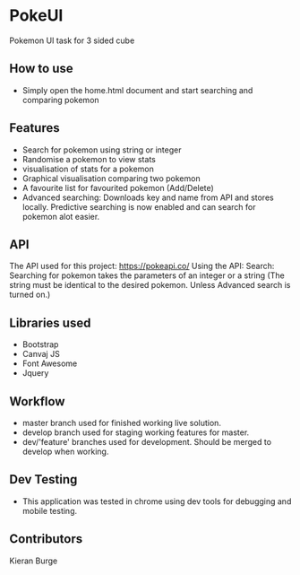 # PokeUI
Pokemon UI task for 3 sided cube

## How to use 
- Simply open the home.html document and start searching and comparing pokemon

## Features
- Search for pokemon using string or integer
- Randomise a pokemon to view stats
- visualisation of stats for a pokemon 
- Graphical visualisation comparing two pokemon
- A favourite list for favourited pokemon (Add/Delete)
- Advanced searching: Downloads key and name from API and stores locally. Predictive searching is now enabled and can search for pokemon alot easier. 

## API
The API used for this project: https://pokeapi.co/
Using the API:
Search: Searching for pokemon takes the parameters of an integer or a string (The string must be identical to the desired pokemon. Unless Advanced search is turned on.)

## Libraries used
- Bootstrap
- Canvaj JS
- Font Awesome 
- Jquery 

## Workflow 
- master branch used for finished working live solution.
- develop branch used for staging working features for master.
- dev/'feature' branches used for development. Should be merged to develop when working.

## Dev Testing 
- This application was tested in chrome using dev tools for debugging and mobile testing. 

## Contributors 
Kieran Burge
